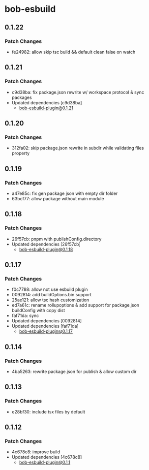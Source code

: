 # bob-esbuild

## 0.1.22

### Patch Changes

- fe24982: allow skip tsc build && default clean false on watch

## 0.1.21

### Patch Changes

- c9d38ba: fix package.json rewrite w/ workspace protocol & sync packages
- Updated dependencies [c9d38ba]
  - bob-esbuild-plugin@0.1.21

## 0.1.20

### Patch Changes

- 312fa02: skip package.json rewrite in subdir while validating files property

## 0.1.19

### Patch Changes

- a47e85c: fix gen package json with empty dir folder
- 63bcf77: allow package without main module

## 0.1.18

### Patch Changes

- 26f57cb: pnpm with publishConfig.directory
- Updated dependencies [26f57cb]
  - bob-esbuild-plugin@0.1.18

## 0.1.17

### Patch Changes

- f0c7788: allow not use esbuild plugin
- 0092814: add buildOptions.bin support
- 25ae121: allow tsc hash customization
- ed7a61c: rename rollupoptions & add support for package.json buildConfig with copy dist
- faf71da: sync
- Updated dependencies [0092814]
- Updated dependencies [faf71da]
  - bob-esbuild-plugin@0.1.17

## 0.1.14

### Patch Changes

- 4ba5263: rewrite package.json for publish & allow custom dir

## 0.1.13

### Patch Changes

- e28bf30: include tsx files by default

## 0.1.12

### Patch Changes

- 4c678c8: improve build
- Updated dependencies [4c678c8]
  - bob-esbuild-plugin@0.1.1
